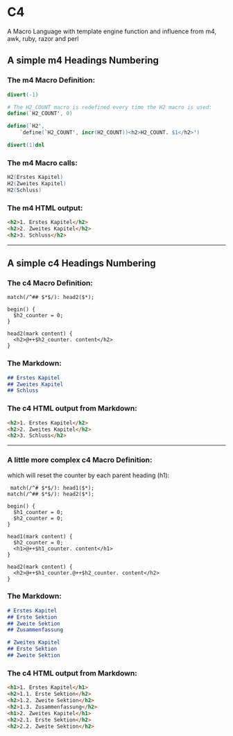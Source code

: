 # C4
A Macro Language with template engine function and influence from m4, awk, ruby, razor and perl

## A simple m4 Headings Numbering

### The m4 Macro Definition:
```m4
divert(-1)

# The H2_COUNT macro is redefined every time the H2 macro is used:
define(`H2_COUNT', 0)

define(`H2',
	`define(`H2_COUNT', incr(H2_COUNT))<h2>H2_COUNT. $1</h2>')

divert(1)dnl
```

### The m4 Macro calls:
```m4
H2(Erstes Kapitel)
H2(Zweites Kapitel)
H2(Schluss)
```

### The m4 HTML output:
```html
<h2>1. Erstes Kapitel</h2>
<h2>2. Zweites Kapitel</h2>
<h2>3. Schluss</h2>
```

---


## A simple c4 Headings Numbering

### The c4 Macro Definition:
```c4
match(/^## $*$/): head2($*);

begin() {
  $h2_counter = 0;
}

head2(mark content) {
  <h2>@++$h2_counter. content</h2>
}
```

### The Markdown:
```md
## Erstes Kapitel
## Zweites Kapitel
## Schluss
```

### The c4 HTML output from Markdown:
```html
<h2>1. Erstes Kapitel</h2>
<h2>2. Zweites Kapitel</h2>
<h2>3. Schluss</h2>
```




---

### A little more complex c4 Macro Definition:
which will reset the counter by each parent heading (h1):

```c4
 match(/^# $*$/): head1($*);
match(/^## $*$/): head2($*);

begin() {
  $h1_counter = 0;
  $h2_counter = 0;
}

head1(mark content) {
  $h2_counter = 0;  
  <h1>@++$h1_counter. content</h1>
}

head2(mark content) {
  <h2>@++$h1_counter.@++$h2_counter. content</h2>
}
```

### The Markdown:
```md
# Erstes Kapitel
## Erste Sektion
## Zweite Sektion
## Zusammenfassung

# Zweites Kapitel
## Erste Sektion
## Zweite Sektion
```

### The c4 HTML output from Markdown:
```html
<h1>1. Erstes Kapitel</h1>
<h2>1.1. Erste Sektion</h2>
<h2>1.2. Zweite Sektion</h2>
<h2>1.3. Zusammenfassung</h2>
<h1>2. Zweites Kapitel</h1>
<h2>2.1. Erste Sektion</h2>
<h2>2.2. Zweite Sektion</h2>
```



